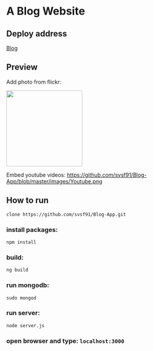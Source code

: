 # A Blog Website 
## Deploy address 
[Blog](https://serene-fortress-94809.herokuapp.com/)

## Preview
Add photo from flickr:

<img src="https://github.com/svsf91/Blog-App/blob/master/images/Search%20Flickr.png" width="200">

Embed youtube videos:
https://github.com/svsf91/Blog-App/blob/master/images/Youtube.png

## How to run
```clone https://github.com/svsf91/Blog-App.git```
### install packages:
```npm install```
### build:
```ng build```
### run mongodb:
```sudo mongod```
### run server:
```node server.js```
### open browser and type: ```localhost:3000```
